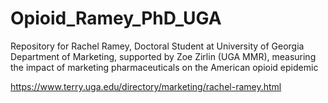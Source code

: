 # Opioid_Ramey_PhD_UGA
Repository for Rachel Ramey, Doctoral Student at University of Georgia Department of Marketing, supported by Zoe Zirlin (UGA MMR), measuring the impact of marketing pharmaceuticals on the American opioid epidemic

https://www.terry.uga.edu/directory/marketing/rachel-ramey.html


